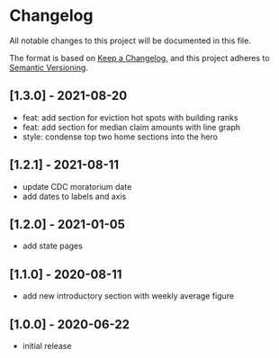 # Changelog

All notable changes to this project will be documented in this file.

The format is based on [Keep a Changelog](https://keepachangelog.com/en/1.0.0/),
and this project adheres to [Semantic Versioning](https://semver.org/spec/v2.0.0.html).

## [1.3.0] - 2021-08-20

- feat: add section for eviction hot spots with building ranks
- feat: add section for median claim amounts with line graph
- style: condense top two home sections into the hero

## [1.2.1] - 2021-08-11

- update CDC moratorium date
- add dates to labels and axis

## [1.2.0] - 2021-01-05

- add state pages

## [1.1.0] - 2020-08-11

- add new introductory section with weekly average figure

## [1.0.0] - 2020-06-22

- initial release
